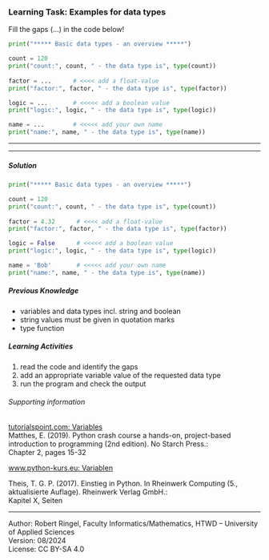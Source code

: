 ### Learning Task: Examples for data types

Fill the gaps (...) in the code below! 

``` python
print("***** Basic data types - an overview *****")

count = 120
print("count:", count, " - the data type is", type(count))
      
factor = ...      # <<<< add a float-value
print("factor:", factor, " - the data type is", type(factor))      

logic = ...       # <<<<< add a boolean value
print("logic:", logic, " - the data type is", type(logic))

name = ...        # <<<<< add your own name
print("name:", name, " - the data type is", type(name))
```
---------------------------------------
---------------------------------------

##### Solution

``` python
print("***** Basic data types - an overview *****")

count = 120
print("count:", count, " - the data type is", type(count))
      
factor = 4.32      # <<<< add a float-value
print("factor:", factor, " - the data type is", type(factor))      

logic = False      # <<<<< add a boolean value
print("logic:", logic, " - the data type is", type(logic))

name = 'Bob'       # <<<<< add your own name
print("name:", name, " - the data type is", type(name))
```

##### Previous Knowledge

- variables and data types incl. string and boolean
- string values must be given in quotation marks
- type function

##### Learning Activities

1) read the code and identify the gaps
2) add an appropriate variable value of the requested data type
3) run the program and check the output

###### Supporting information

[tutorialspoint.com: Variables](https://www.tutorialspoint.com/python/python_variables.htm)  
Matthes, E. (2019). Python crash course a hands-on, project-based introduction to programming (2nd edition). No Starch Press.:  
Chapter 2, pages 15-32

[www.python-kurs.eu: Variablen](https://www.python-kurs.eu/python3_variablen.php)  

Theis, T. G. P. (2017). Einstieg in Python. In Rheinwerk Computing (5., aktualisierte Auflage). Rheinwerk Verlag GmbH.:   
Kapitel X, Seiten 

----
[//]: # "Learning objective: Understanding of basic data types and related values"
[//]: # "Topic: variables, calculations, printing"
[//]: # "Complexity: 1 - low"
[//]: # "Task type: completion task"

Author: Robert Ringel, Faculty Informatics/Mathematics, HTWD – University of Applied Sciences  
Version: 08/2024            
License: CC BY-SA 4.0
